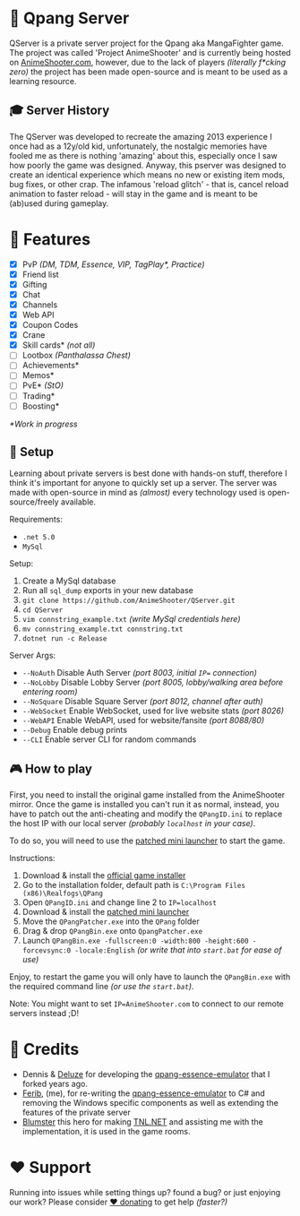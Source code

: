 # 🔫 Qpang Server

QServer is a private server project for the Qpang aka MangaFighter game. The project was called 'Project AnimeShooter' and is currently being hosted on [AnimeShooter.com](https://animeshooter.com), however, due to the lack of players _(literally f*cking zero)_ the project has been made open-source and is meant to be used as a learning resource.

## 🎓 Server History

The QServer was developed to recreate the amazing 2013 experience I once had as a 12y/old kid, unfortunately, the nostalgic memories have fooled me as there is nothing 'amazing' about this, especially once I saw how poorly the game was designed. Anyway, this pserver was designed to create an identical experience which means no new or existing item mods, bug fixes, or other crap. The infamous 'reload glitch' - that is, cancel reload animation to faster reload - will stay in the game and is meant to be (ab)used during gameplay.

# 📃 Features
- [x] PvP _(DM, TDM, Essence, VIP, TagPlay*, Practice)_
- [x] Friend list
- [x] Gifting
- [x] Chat
- [x] Channels
- [x] Web API
- [x] Coupon Codes
- [x] Crane
- [x] Skill cards* _(not all)_
- [ ] Lootbox _(Panthalassa Chest)_
- [ ] Achievements*
- [ ] Memos*
- [ ] PvE* _(StO)_
- [ ] Trading*
- [ ] Boosting*

_*Work in progress_

## 📐 Setup
Learning about private servers is best done with hands-on stuff, therefore I think it's important for anyone to quickly set up a server. The server was made with open-source in mind as _(almost)_ every technology used is open-source/freely available.

Requirements:
 - `.net 5.0`
 - `MySql`

Setup:
1. Create a MySql database
2. Run all `sql_dump` exports in your new database
3. `git clone https://github.com/AnimeShooter/QServer.git`
4. `cd QServer`
5. `vim connstring_example.txt` *(write MySql credentials here)*
6. `mv connstring_example.txt connstring.txt`
7. `dotnet run -c Release`

Server Args:
- `--NoAuth` Disable Auth Server _(port 8003, initial `IP=` connection)_
- `--NoLobby` Disable Lobby Server _(port 8005, lobby/walking area before entering room)_
- `--NoSquare` Disable Square Server _(port 8012, channel after auth)_
- `--WebSocket` Enable WebSocket, used for live website stats _(port 8026)_
- `--WebAPI` Enable WebAPI, used for website/fansite _(port 8088/80)_
- `--Debug` Enable debug prints
- `--CLI` Enable server CLI for random commands

## 🎮 How to play
First, you need to install the original game installed from the AnimeShooter mirror. Once the game is installed you can't run it as normal, instead, you have to patch out the anti-cheating and modify the `QPangID.ini` to replace the host IP with our local server _(probably `localhost` in your case)_.

To do so, you will need to use the [patched mini launcher](https://github.com/AnimeShooter/QPangMiniLauncher) to start the game.

Instructions:
1. Download & install the [official game installer](https://animeshooter.com/download/QPangSetup.exe)
2. Go to the installation folder, default path is `C:\Program Files (x86)\Realfogs\QPang`
3. Open `QPangID.ini` and change line 2 to `IP=localhost`
4. Download & install the [patched mini launcher](https://github.com/AnimeShooter/QPangMiniLauncher)
5. Move the `QPangPatcher.exe` into the `QPang` folder
6. Drag & drop `QPangBin.exe` onto `QpangPatcher.exe`
7. Launch `QPangBin.exe -fullscreen:0 -width:800 -height:600 -forcevsync:0 -locale:English` _(or write that into `start.bat` for ease of use)_

Enjoy, to restart the game you will only have to launch the `QPangBin.exe` with the required command line _(or use the `start.bat`)_.

Note: You might want to set `IP=AnimeShooter.com` to connect to our remote servers instead ;D!

# 🙈 Credits

- Dennis & [Deluze](https://github.com/Deluze) for developing the [qpang-essence-emulator](https://github.com/ferib/qpang-essence-emulator) that I forked years ago.
- [Ferib](https://ferib.dev/), (me), for re-writing the [qpang-essence-emulator](https://github.com/ferib/qpang-essence-emulator) to C# and removing the Windows specific components as well as extending the features of the private server
- [Blumster](https://github.com/Blumster) this hero for making [TNL.NET](https://github.com/Blumster/TNL.NET) and assisting me with the implementation, it is used in the game rooms.

# ♥ Support
Running into issues while setting things up? found a bug? or just enjoying our work? Please consider [♥ donating](https://github.com/sponsors/ferib) to get help _(faster?)_